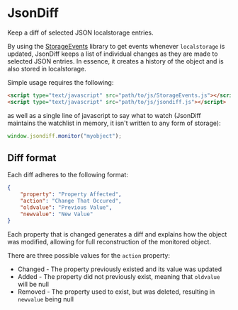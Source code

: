 JsonDiff
========
Keep a diff of selected JSON localstorage entries.

By using the [StorageEvents](https://github.com/Commander-lol/StorageEvents) library to get events
whenever `localstorage` is updated, JsonDiff keeps a list of individual changes as they are made to
selected JSON entries. In essence, it creates a history of the object and is also stored in localstorage.

Simple usage requires the following:

```html
<script type="text/javascript" src="path/to/js/StorageEvents.js"></script>
<script type="text/javascript" src="path/to/js/jsondiff.js"></script>
```

as well as a single line of javascript to say what to watch (JsonDiff maintains the watchlist in memory,
it isn't written to any form of storage):

```javascript
window.jsondiff.monitor("myobject");
```

Diff format
-------------
Each diff adheres to the following format:

```json
{
    "property": "Property Affected",
    "action": "Change That Occured",
    "oldvalue": "Previous Value",
    "newvalue": "New Value"
}
```

Each property that is changed generates a diff and explains how the object was modified,
allowing for full reconstruction of the monitored object.

There are three possible values for the `action` property:
* Changed - The property previously existed and its value was updated
* Added - The property did not previously exist, meaning that `oldvalue` will be null
* Removed - The property used to exist, but was deleted, resulting in `newvalue` being null
